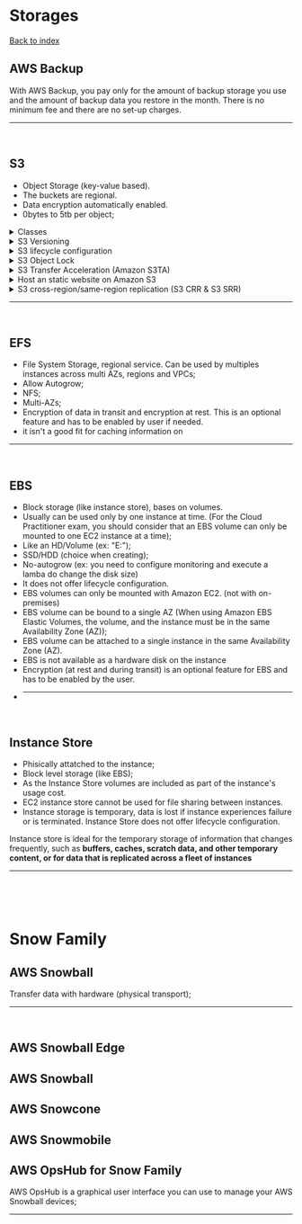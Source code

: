 # Storages

[Back to index](Index.md)

## AWS Backup

With AWS Backup, you pay only for the amount of backup storage you use and the amount of backup data you restore in the month. There is no minimum fee and there are no set-up charges.

---

</br>

## S3

- Object Storage (key-value based).
- The buckets are regional.
- Data encryption automatically enabled.
- 0bytes to 5tb per object;

<details>
<summary>Classes</summary>

- **S3 Standard** for general-purpose storage of frequently accessed data;
- **S3 Intelligent-Tiering** for data with unknown or changing access patterns;
- **S3 Standard-Infrequent Access (S3 Standard-IA) and S3 One Zone-Infrequent Access (S3 One Zone-IA)** for long-lived, but less frequently accessed data;
- **Amazon S3 Glacier (S3 Glacier) and Amazon S3 Glacier Deep Archive (S3 Glacier Deep Archive)** for long-term archive and digital preservation;

![Performance across the S3 Storage Classes](https://assets-pt.media.datacumulus.com/aws-clf-pt/assets/pt1-q9-i1.jpg)

</details>

<details>
<summary>S3 Versioning</summary>

It's a means of keeping multiple variants of an object in the same bucket. You can use versioning to preserve, retrieve, and restore every version of every object stored in your Amazon S3 bucket. With versioning, you can easily recover from both unintended user actions and application failures.

</details>

<details>
<summary>S3 lifecycle configuration</summary>

Can be used to transtition objects to less expensive classes, archive or delete them.

</details>

<details>
<summary>S3 Object Lock</summary>

To store objects using a write-once-read-many (WORM) model. It can help you prevent objects from being deleted or overwritten for a fixed amount of time or indefinitely. You can use S3 Object Lock to meet regulatory requirements that require WORM storage, or add an extra layer of protection against object changes and deletion.

</details>

<details>
<summary>S3 Transfer Acceleration (Amazon S3TA)</summary>

It takes advantage of Amazon CloudFront’s globally distributed edge locations. As the data arrives at an edge location, data is routed to Amazon S3 over an optimized network path.

</details>

<details>
<summary>Host an static website on Amazon S3</summary>

- The bucket must be public, and enabled the setting to hosting a website. Upload an index.html;

</details>

<details>
<summary>S3 cross-region/same-region replication (S3 CRR & S3 SRR)</summary>

Replicate the data cross or in the same region.

</details>

---

</br>

## EFS

- File System Storage, regional service. Can be used by multiples instances across multi AZs, regions and VPCs;
- Allow Autogrow;
- NFS;
- Multi-AZs;
- Encryption of data in transit and encryption at rest. This is an optional feature and has to be enabled by user if needed.
- it isn't a good fit for caching information on

---

</br>

## EBS

- Block storage (like instance store), bases on volumes.
- Usually can be used only by one instance at time. (For the Cloud Practitioner exam, you should consider that an EBS volume can only be mounted to one EC2 instance at a time);
- Like an HD/Volume (ex: "E:\");
- SSD/HDD (choice when creating);
- No-autogrow (ex: you need to configure monitoring and execute a lamba do change the disk size)
- It does not offer lifecycle configuration.
- EBS volumes can only be mounted with Amazon EC2. (not with on-premises)
- EBS volume can be bound to a single AZ (When using Amazon EBS Elastic Volumes, the volume, and the instance must be in the same Availability Zone (AZ));
- EBS volume can be attached to a single instance in the same Availability Zone (AZ).
- EBS is not available as a hardware disk on the instance
- Encryption (at rest and during transit) is an optional feature for EBS and has to be enabled by the user.
- ***

</br>

## Instance Store

- Phisically attatched to the instance;
- Block level storage (like EBS);
- As the Instance Store volumes are included as part of the instance's usage cost.
- EC2 instance store cannot be used for file sharing between instances.
- Instance storage is temporary, data is lost if instance experiences failure or is terminated. Instance Store does not offer lifecycle configuration.

Instance store is ideal for the temporary storage of information that changes frequently, such as **buffers, caches, scratch data, and other temporary content, or for data that is replicated across a fleet of instances**

---

</br>
</br>
</br>

# Snow Family

## AWS Snowball

Transfer data with hardware (physical transport);

---

</br>

## AWS Snowball Edge

## AWS Snowball

## AWS Snowcone

## AWS Snowmobile

## AWS OpsHub for Snow Family

AWS OpsHub is a graphical user interface you can use to manage your AWS Snowball devices;

---

</br>
